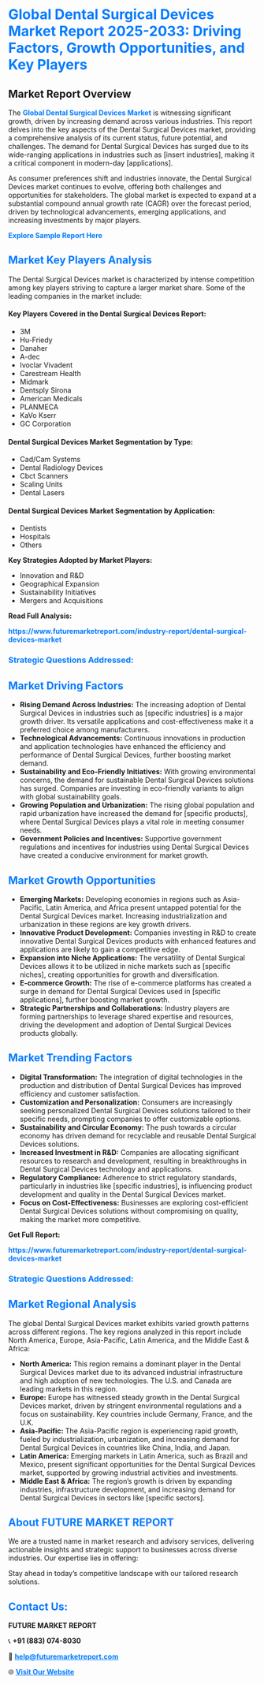 <h1 style="color: #007BFF;">Global Dental Surgical Devices Market Report 2025-2033: Driving Factors, Growth Opportunities, and Key Players</h1>

<section id="overview">
<h2>Market Report Overview</h2>
<p>The <a href="https://www.futuremarketreport.com/industry-report/dental-surgical-devices-market" style="color: #007BFF; text-decoration: none;"><strong>Global Dental Surgical Devices Market</strong></a> is witnessing significant growth, driven by increasing demand across various industries. This report delves into the key aspects of the Dental Surgical Devices market, providing a comprehensive analysis of its current status, future potential, and challenges. The demand for Dental Surgical Devices has surged due to its wide-ranging applications in industries such as [insert industries], making it a critical component in modern-day [applications].</p>
<p>As consumer preferences shift and industries innovate, the Dental Surgical Devices market continues to evolve, offering both challenges and opportunities for stakeholders. The global market is expected to expand at a substantial compound annual growth rate (CAGR) over the forecast period, driven by technological advancements, emerging applications, and increasing investments by major players.</p>
</section>

<section id="overview">
<p><a href="https://www.futuremarketreport.com/request-sample/reportId=77062" style="color: #007BFF; text-decoration: none;"><strong>Explore Sample Report Here</strong></a></p>
</section>

<section id="key-players">
<h2 style="color: #007BFF;">Market Key Players Analysis</h2>
<p>The Dental Surgical Devices market is characterized by intense competition among key players striving to capture a larger market share. Some of the leading companies in the market include:</p>
<h4>Key Players Covered in the Dental Surgical Devices Report:</h4>
<ul><li>3M</li><li>Hu-Friedy</li><li>Danaher</li><li>A-dec</li><li>Ivoclar Vivadent</li><li>Carestream Health</li><li>Midmark</li><li>Dentsply Sirona</li><li>American Medicals</li><li>PLANMECA</li><li>KaVo Kserr</li><li>GC Corporation</li></ul>
<h4>Dental Surgical Devices Market Segmentation by Type:</h4>
<ul><li>Cad/Cam Systems</li><li>Dental Radiology Devices</li><li>Cbct Scanners</li><li>Scaling Units</li><li>Dental Lasers</li></ul>

<h4>Dental Surgical Devices Market Segmentation by Application:</h4>
<ul><li>Dentists</li><li>Hospitals</li><li>Others</li></ul>
<p><strong>Key Strategies Adopted by Market Players:</strong></p>
<ul>
<li>Innovation and R&D</li>
<li>Geographical Expansion</li>
<li>Sustainability Initiatives</li>
<li>Mergers and Acquisitions</li>
</ul>
</section>

<section>
<p><strong>Read Full Analysis: </strong></p><a href="https://www.futuremarketreport.com/industry-report/dental-surgical-devices-market" style="color: #007BFF; text-decoration: none;"><strong>https://www.futuremarketreport.com/industry-report/dental-surgical-devices-market</strong></a>
<h3 style="color: #007BFF;">Strategic Questions Addressed:</h3>
</section>

<section id="driving-factors">
<h2 style="color: #007BFF;">Market Driving Factors</h2>
<ul>
<li><strong>Rising Demand Across Industries:</strong> The increasing adoption of Dental Surgical Devices in industries such as [specific industries] is a major growth driver. Its versatile applications and cost-effectiveness make it a preferred choice among manufacturers.</li>
<li><strong>Technological Advancements:</strong> Continuous innovations in production and application technologies have enhanced the efficiency and performance of Dental Surgical Devices, further boosting market demand.</li>
<li><strong>Sustainability and Eco-Friendly Initiatives:</strong> With growing environmental concerns, the demand for sustainable Dental Surgical Devices solutions has surged. Companies are investing in eco-friendly variants to align with global sustainability goals.</li>
<li><strong>Growing Population and Urbanization:</strong> The rising global population and rapid urbanization have increased the demand for [specific products], where Dental Surgical Devices plays a vital role in meeting consumer needs.</li>
<li><strong>Government Policies and Incentives:</strong> Supportive government regulations and incentives for industries using Dental Surgical Devices have created a conducive environment for market growth.</li>
</ul>
</section>

<section id="growth-opportunities">
<h2 style="color: #007BFF;">Market Growth Opportunities</h2>
<ul>
<li><strong>Emerging Markets:</strong> Developing economies in regions such as Asia-Pacific, Latin America, and Africa present untapped potential for the Dental Surgical Devices market. Increasing industrialization and urbanization in these regions are key growth drivers.</li>
<li><strong>Innovative Product Development:</strong> Companies investing in R&D to create innovative Dental Surgical Devices products with enhanced features and applications are likely to gain a competitive edge.</li>
<li><strong>Expansion into Niche Applications:</strong> The versatility of Dental Surgical Devices allows it to be utilized in niche markets such as [specific niches], creating opportunities for growth and diversification.</li>
<li><strong>E-commerce Growth:</strong> The rise of e-commerce platforms has created a surge in demand for Dental Surgical Devices used in [specific applications], further boosting market growth.</li>
<li><strong>Strategic Partnerships and Collaborations:</strong> Industry players are forming partnerships to leverage shared expertise and resources, driving the development and adoption of Dental Surgical Devices products globally.</li>
</ul>
</section>

<section id="trending-factors">
<h2 style="color: #007BFF;">Market Trending Factors</h2>
<ul>
<li><strong>Digital Transformation:</strong> The integration of digital technologies in the production and distribution of Dental Surgical Devices has improved efficiency and customer satisfaction.</li>
<li><strong>Customization and Personalization:</strong> Consumers are increasingly seeking personalized Dental Surgical Devices solutions tailored to their specific needs, prompting companies to offer customizable options.</li>
<li><strong>Sustainability and Circular Economy:</strong> The push towards a circular economy has driven demand for recyclable and reusable Dental Surgical Devices solutions.</li>
<li><strong>Increased Investment in R&D:</strong> Companies are allocating significant resources to research and development, resulting in breakthroughs in Dental Surgical Devices technology and applications.</li>
<li><strong>Regulatory Compliance:</strong> Adherence to strict regulatory standards, particularly in industries like [specific industries], is influencing product development and quality in the Dental Surgical Devices market.</li>
<li><strong>Focus on Cost-Effectiveness:</strong> Businesses are exploring cost-efficient Dental Surgical Devices solutions without compromising on quality, making the market more competitive.</li>
</ul>
</section>

<section>
<p><strong>Get Full Report: </strong></p><a href="https://www.futuremarketreport.com/industry-report/dental-surgical-devices-market" style="color: #007BFF; text-decoration: none;"><strong>https://www.futuremarketreport.com/industry-report/dental-surgical-devices-market</strong></a>
<h3 style="color: #007BFF;">Strategic Questions Addressed:</h3>
</section>


<section id="regional-analysis">
<h2 style="color: #007BFF;">Market Regional Analysis</h2>
<p>The global Dental Surgical Devices market exhibits varied growth patterns across different regions. The key regions analyzed in this report include North America, Europe, Asia-Pacific, Latin America, and the Middle East & Africa:</p>
<ul>
<li><strong>North America:</strong> This region remains a dominant player in the Dental Surgical Devices market due to its advanced industrial infrastructure and high adoption of new technologies. The U.S. and Canada are leading markets in this region.</li>
<li><strong>Europe:</strong> Europe has witnessed steady growth in the Dental Surgical Devices market, driven by stringent environmental regulations and a focus on sustainability. Key countries include Germany, France, and the U.K.</li>
<li><strong>Asia-Pacific:</strong> The Asia-Pacific region is experiencing rapid growth, fueled by industrialization, urbanization, and increasing demand for Dental Surgical Devices in countries like China, India, and Japan.</li>
<li><strong>Latin America:</strong> Emerging markets in Latin America, such as Brazil and Mexico, present significant opportunities for the Dental Surgical Devices market, supported by growing industrial activities and investments.</li>
<li><strong>Middle East & Africa:</strong> The region’s growth is driven by expanding industries, infrastructure development, and increasing demand for Dental Surgical Devices in sectors like [specific sectors].</li>
</ul>
</section>

<footer>
<h2 style="color: #007BFF;">About FUTURE MARKET REPORT</h2>
<p>We are a trusted name in market research and advisory services, delivering actionable insights and strategic support to businesses across diverse industries. Our expertise lies in offering:</p>

<p>Stay ahead in today’s competitive landscape with our tailored research solutions.</p>

<h2 style="color: #007BFF;">Contact Us:</h2>
<p><strong>FUTURE MARKET REPORT</strong></p>
<p>📞 <strong>+91 (883) 074-8030</strong></p>
<p>📧 <strong><a href="mailto:help@futuremarketreport.com" style="color: #007BFF;">help@futuremarketreport.com</a></strong></p>
<p>🌐 <strong><a href="https://www.futuremarketreport.com/" style="color: #007BFF;">Visit Our Website</a></strong></p>
</footer>